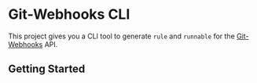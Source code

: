 # Git-Webhooks CLI

This project gives you a CLI tool to generate `rule` and `runnable` for the [Git-Webhooks](https://github.com/DX-DeveloperExperience/git-webhooks) API.

## Getting Started
